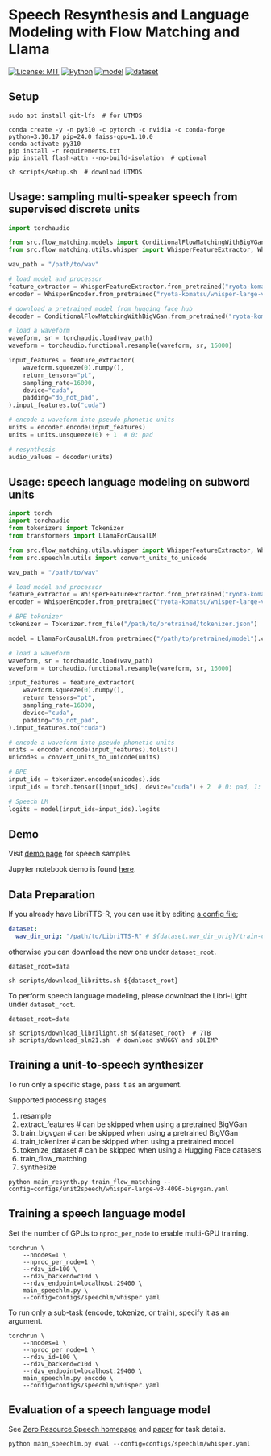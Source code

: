 # Speech Resynthesis and Language Modeling with Flow Matching and Llama

[![License: MIT](https://img.shields.io/badge/License-MIT-yellow.svg)](https://opensource.org/licenses/MIT)
[![Python](https://img.shields.io/badge/python-3.10-blue.svg)](https://www.python.org)
[![model](https://img.shields.io/badge/%F0%9F%A4%97-Models-blue)](https://huggingface.co/ryota-komatsu/flow_matching_with_bigvgan)
[![dataset](https://img.shields.io/badge/%F0%9F%A4%97-Datasets-blue)](https://huggingface.co/datasets/ryota-komatsu/LibriTTS-R-whisper-large-v3-4096units)

## Setup

```shell
sudo apt install git-lfs  # for UTMOS

conda create -y -n py310 -c pytorch -c nvidia -c conda-forge python=3.10.17 pip=24.0 faiss-gpu=1.10.0
conda activate py310
pip install -r requirements.txt
pip install flash-attn --no-build-isolation  # optional

sh scripts/setup.sh  # download UTMOS
```

## Usage: sampling multi-speaker speech from supervised discrete units

```python
import torchaudio

from src.flow_matching.models import ConditionalFlowMatchingWithBigVGan
from src.flow_matching.utils.whisper import WhisperFeatureExtractor, WhisperEncoder

wav_path = "/path/to/wav"

# load model and processor
feature_extractor = WhisperFeatureExtractor.from_pretrained("ryota-komatsu/whisper-large-v3-tokenizer")
encoder = WhisperEncoder.from_pretrained("ryota-komatsu/whisper-large-v3-tokenizer").cuda()

# download a pretrained model from hugging face hub
decoder = ConditionalFlowMatchingWithBigVGan.from_pretrained("ryota-komatsu/flow_matching_with_bigvgan").cuda()

# load a waveform
waveform, sr = torchaudio.load(wav_path)
waveform = torchaudio.functional.resample(waveform, sr, 16000)

input_features = feature_extractor(
    waveform.squeeze(0).numpy(),
    return_tensors="pt",
    sampling_rate=16000,
    device="cuda",
    padding="do_not_pad",
).input_features.to("cuda")

# encode a waveform into pseudo-phonetic units
units = encoder.encode(input_features)
units = units.unsqueeze(0) + 1  # 0: pad

# resynthesis
audio_values = decoder(units)
```

## Usage: speech language modeling on subword units

```python
import torch
import torchaudio
from tokenizers import Tokenizer
from transformers import LlamaForCausalLM

from src.flow_matching.utils.whisper import WhisperFeatureExtractor, WhisperEncoder
from src.speechlm.utils import convert_units_to_unicode

wav_path = "/path/to/wav"

# load model and processor
feature_extractor = WhisperFeatureExtractor.from_pretrained("ryota-komatsu/whisper-large-v3-tokenizer")
encoder = WhisperEncoder.from_pretrained("ryota-komatsu/whisper-large-v3-tokenizer").cuda()

# BPE tokenizer
tokenizer = Tokenizer.from_file("/path/to/pretrained/tokenizer.json")

model = LlamaForCausalLM.from_pretrained("/path/to/pretrained/model").cuda()

# load a waveform
waveform, sr = torchaudio.load(wav_path)
waveform = torchaudio.functional.resample(waveform, sr, 16000)

input_features = feature_extractor(
    waveform.squeeze(0).numpy(),
    return_tensors="pt",
    sampling_rate=16000,
    device="cuda",
    padding="do_not_pad",
).input_features.to("cuda")

# encode a waveform into pseudo-phonetic units
units = encoder.encode(input_features).tolist()
unicodes = convert_units_to_unicode(units)

# BPE
input_ids = tokenizer.encode(unicodes).ids
input_ids = torch.tensor([input_ids], device="cuda") + 2  # 0: pad, 1: EOS

# Speech LM
logits = model(input_ids=input_ids).logits
```

## Demo

Visit [demo page](https://ryota-komatsu.github.io/speech_resynth) for speech samples.

Jupyter notebook demo is found [here](demo.ipynb).

## Data Preparation

If you already have LibriTTS-R, you can use it by editing [a config file](configs/unit2speech/whisper-large-v3-4096-bigvgan.yaml#L7);
```yaml
dataset:
  wav_dir_orig: "/path/to/LibriTTS-R" # ${dataset.wav_dir_orig}/train-clean-100, train-clean-360, ...
```

otherwise you can download the new one under `dataset_root`.
```shell
dataset_root=data

sh scripts/download_libritts.sh ${dataset_root}
```

To perform speech language modeling, please download the Libri-Light under `dataset_root`.
```shell
dataset_root=data

sh scripts/download_librilight.sh ${dataset_root}  # 7TB
sh scripts/download_slm21.sh  # download sWUGGY and sBLIMP
```

## Training a unit-to-speech synthesizer

To run only a specific stage, pass it as an argument.

Supported processing stages
1. resample
1. extract_features  # can be skipped when using a pretrained BigVGan
1. train_bigvgan  # can be skipped when using a pretrained BigVGan
1. train_tokenizer  # can be skipped when using a pretrained model
1. tokenize_dataset  # can be skipped when using a Hugging Face datasets
1. train_flow_matching
1. synthesize

```shell
python main_resynth.py train_flow_matching --config=configs/unit2speech/whisper-large-v3-4096-bigvgan.yaml
```

## Training a speech language model

Set the number of GPUs to `nproc_per_node` to enable multi-GPU training.

```shell
torchrun \
    --nnodes=1 \
    --nproc_per_node=1 \
    --rdzv_id=100 \
    --rdzv_backend=c10d \
    --rdzv_endpoint=localhost:29400 \
    main_speechlm.py \
    --config=configs/speechlm/whisper.yaml
```

To run only a sub-task (encode, tokenize, or train), specify it as an argument.

```shell
torchrun \
    --nnodes=1 \
    --nproc_per_node=1 \
    --rdzv_id=100 \
    --rdzv_backend=c10d \
    --rdzv_endpoint=localhost:29400 \
    main_speechlm.py encode \
    --config=configs/speechlm/whisper.yaml
```

## Evaluation of a speech language model

See [Zero Resource Speech homepage](https://zerospeech.com/tasks/task_4/tasks_goals/) and [paper](https://arxiv.org/abs/2011.11588) for task details.

```shell
python main_speechlm.py eval --config=configs/speechlm/whisper.yaml
```